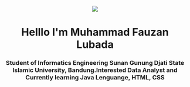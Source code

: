 <p align="center"> <img src=![giphy](https://github.com/MuhammadFauzanL/MuhammadFauzanL/assets/141022549/1c82c38c-e738-4b92-8adb-3fcdc647f571) /> </p>

<h1 align="center">Helllo I'm Muhammad Fauzan Lubada </h1>
<h3 align="center">Student of Informatics Engineering Sunan Gunung Djati State Islamic University, Bandung.Interested  Data Analyst and Currently learning Java Lenguange, HTML, CSS 


<!---
MuhammadFauzanL/MuhammadFauzanL is a ✨ special ✨ repository because its `README.md` (this file) appears on your GitHub profile.
You can click the Preview link to take a look at your changes.
--->
